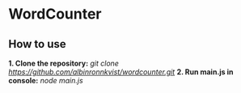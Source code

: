 # WordCounter
## How to use
__1. Clone the repository:__ _git clone https://github.com/albinronnkvist/wordcounter.git_
__2. Run main.js in console:__ _node main.js_
